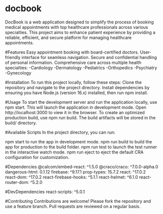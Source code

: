# docbook
DocBook is a web application designed to simplify the process of booking medical appointments with top healthcare professionals across various specialties. This project aims to enhance patient experience by providing a reliable, efficient, and secure platform for managing healthcare appointments.

#Features
Easy appointment booking with board-certified doctors.
User-friendly interface for seamless navigation.
Secure and confidential handling of personal information.
Comprehensive care across multiple health specialties:
-Cardiology
-Dermatology
-Pediatrics
-Orthopedics
-Psychiatry
-Gynecology


#Installation
To run this project locally, follow these steps:
Clone the repository and navigate to the project directory.
Install dependencies by ensuring you have Node.js (version 16.x) installed, then run npm install.

#Usage
To start the development server and run the application locally, use npm start. This will launch the application in development mode. Open http://localhost:3000 to view it in the browser.
To create an optimized production build, use npm run build. The build artifacts will be stored in the build/ directory.

#Available Scripts
In the project directory, you can run:

npm start to run the app in development mode.
npm run build to build the app for production to the build folder.
npm run test to launch the test runner in the interactive watch mode.
npm run eject to eject the default CRA configuration for customization.

#Dependencies
@calcom/embed-react: ^1.5.0
@craco/craco: ^7.0.0-alpha.0
dangerous-html: 0.1.12
firebase: ^9.17.1
prop-types: 15.7.2
react: ^17.0.2
react-dom: ^17.0.2
react-firebase-hooks: ^5.1.1
react-helmet: ^6.1.0
react-router-dom: ^5.2.0

#DevDependencies
react-scripts: ^5.0.1

#Contributing
Contributions are welcome! Please fork the repository and use a feature branch. Pull requests are reviewed on a regular basis.

